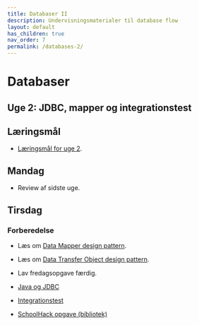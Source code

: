 ```yaml
---
title: Databaser II
description: Undervisningsmaterialer til database flow
layout: default
has_children: true
nav_order: 7
permalink: /databases-2/
---
```



# Databaser

## Uge 2: JDBC, mapper og integrationstest

## Læringsmål
- [Læringsmål for uge 2](./laeringsmaal.md#uge-2-java-jdbc-og-integrationstest).

## Mandag
- Review af sidste uge.

## Tirsdag
### Forberedelse
- Læs om [Data Mapper design pattern](https://martinfowler.com/eaaCatalog/dataMapper.html).
- Læs om [Data Transfer Object design pattern](https://martinfowler.com/eaaCatalog/dataTransferObject.html).
- Lav fredagsopgave færdig.

- [Java og JDBC](./jdbc/README.md)
- [Integrationstest](./integrationstest/README.md)
- [SchoolHack opgave (bibliotek)](./integrationstest/exercise_bibliotek_jdbc)

